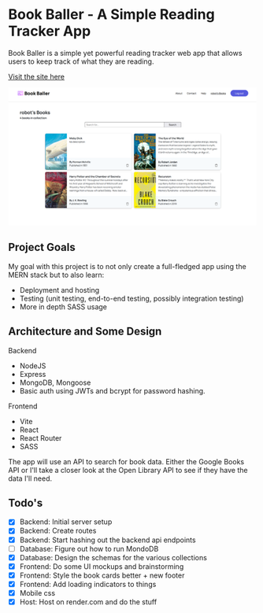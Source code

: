 # Book Baller - A Simple Reading Tracker App

Book Baller is a simple yet powerful reading tracker web app that allows users to keep track of what they are reading.

[Visit the site here](https://book-baller.onrender.com/)

![My Books Page](data/book-page.png)

## Project Goals

My goal with this project is to not only create a full-fledged app using the MERN stack but to also learn:
- Deployment and hosting
- Testing (unit testing, end-to-end testing, possibly integration testing)
- More in depth SASS usage

## Architecture and Some Design
Backend
- NodeJS
- Express
- MongoDB, Mongoose
- Basic auth using JWTs and bcrypt for password hashing.

Frontend
- Vite
- React
- React Router
- SASS

The app will use an API to search for book data. Either the Google Books API or I'll take a closer look at the Open Library API to see if they have the data I'll need.

## Todo's

- [x] Backend: Initial server setup
- [x] Backend: Create routes
- [x] Backend: Start hashing out the backend api endpoints
- [ ] Database: Figure out how to run MondoDB
- [x] Database: Design the schemas for the various collections
- [x] Frontend: Do some UI mockups and brainstorming 
- [x] Frontend: Style the book cards better + new footer
- [x] Frontend: Add loading indicators to things
- [x] Mobile css
- [x] Host: Host on render.com and do the stuff